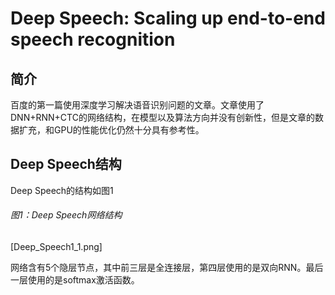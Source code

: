 # Deep Speech: Scaling up end-to-end speech recognition

## 简介

百度的第一篇使用深度学习解决语音识别问题的文章。文章使用了DNN+RNN+CTC的网络结构，在模型以及算法方向并没有创新性，但是文章的数据扩充，和GPU的性能优化仍然十分具有参考性。

## Deep Speech结构

Deep Speech的结构如图1

###### 图1：Deep Speech网络结构

\[Deep\_Speech1\_1.png\]

网络含有5个隐层节点，其中前三层是全连接层，第四层使用的是双向RNN。最后一层使用的是softmax激活函数。

